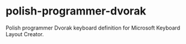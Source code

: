 # polish-programmer-dvorak
Polish programmer Dvorak keyboard definition for Microsoft Keyboard Layout Creator.
